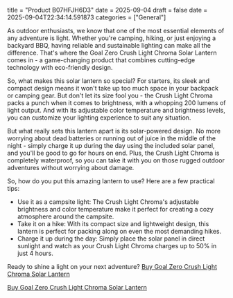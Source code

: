 title = "Product B07HFJH6D3"
date = 2025-09-04
draft = false
date = 2025-09-04T22:34:14.591873
categories = ["General"]

As outdoor enthusiasts, we know that one of the most essential elements of any adventure is light. Whether you're camping, hiking, or just enjoying a backyard BBQ, having reliable and sustainable lighting can make all the difference. That's where the Goal Zero Crush Light Chroma Solar Lantern comes in - a game-changing product that combines cutting-edge technology with eco-friendly design.

So, what makes this solar lantern so special? For starters, its sleek and compact design means it won't take up too much space in your backpack or camping gear. But don't let its size fool you - the Crush Light Chroma packs a punch when it comes to brightness, with a whopping 200 lumens of light output. And with its adjustable color temperature and brightness levels, you can customize your lighting experience to suit any situation.

But what really sets this lantern apart is its solar-powered design. No more worrying about dead batteries or running out of juice in the middle of the night - simply charge it up during the day using the included solar panel, and you'll be good to go for hours on end. Plus, the Crush Light Chroma is completely waterproof, so you can take it with you on those rugged outdoor adventures without worrying about damage.

So, how do you put this amazing lantern to use? Here are a few practical tips:

* Use it as a campsite light: The Crush Light Chroma's adjustable brightness and color temperature make it perfect for creating a cozy atmosphere around the campsite.
* Take it on a hike: With its compact size and lightweight design, this lantern is perfect for packing along on even the most demanding hikes.
* Charge it up during the day: Simply place the solar panel in direct sunlight and watch as your Crush Light Chroma charges up to 50% in just 4 hours.

Ready to shine a light on your next adventure? [Buy Goal Zero Crush Light Chroma Solar Lantern](https://www.amazon.com/dp/B07HFJH6D3)

[Buy Goal Zero Crush Light Chroma Solar Lantern](https://www.amazon.com/dp/B07HFJH6D3)
